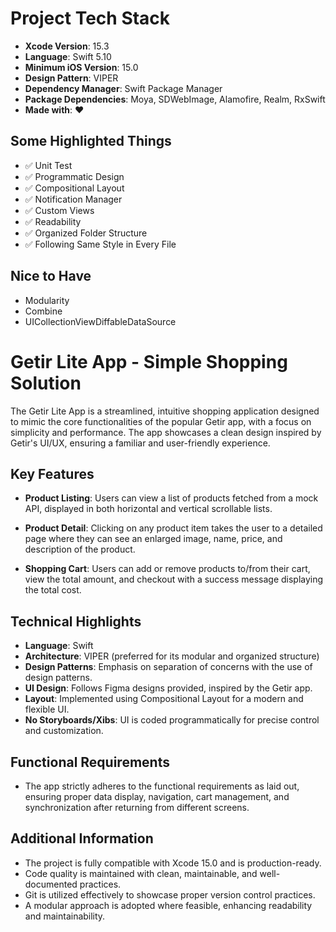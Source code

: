 # Project Tech Stack

- **Xcode Version**: 15.3
- **Language**: Swift 5.10
- **Minimum iOS Version**: 15.0
- **Design Pattern**: VIPER
- **Dependency Manager**: Swift Package Manager
- **Package Dependencies**: Moya, SDWebImage, Alamofire, Realm, RxSwift
- **Made with**: ❤️

## Some Highlighted Things

- ✅ Unit Test
- ✅ Programmatic Design
- ✅ Compositional Layout
- ✅ Notification Manager
- ✅ Custom Views
- ✅ Readability
- ✅ Organized Folder Structure
- ✅ Following Same Style in Every File

## Nice to Have

- Modularity
- Combine
- UICollectionViewDiffableDataSource

# Getir Lite App - Simple Shopping Solution

The Getir Lite App is a streamlined, intuitive shopping application designed to mimic the core functionalities of the popular Getir app, with a focus on simplicity and performance. The app showcases a clean design inspired by Getir's UI/UX, ensuring a familiar and user-friendly experience.

## Key Features

- **Product Listing**: Users can view a list of products fetched from a mock API, displayed in both horizontal and vertical scrollable lists. 

- **Product Detail**: Clicking on any product item takes the user to a detailed page where they can see an enlarged image, name, price, and description of the product.

- **Shopping Cart**: Users can add or remove products to/from their cart, view the total amount, and checkout with a success message displaying the total cost.

## Technical Highlights

- **Language**: Swift
- **Architecture**: VIPER (preferred for its modular and organized structure)
- **Design Patterns**: Emphasis on separation of concerns with the use of design patterns.
- **UI Design**: Follows Figma designs provided, inspired by the Getir app.
- **Layout**: Implemented using Compositional Layout for a modern and flexible UI.
- **No Storyboards/Xibs**: UI is coded programmatically for precise control and customization.

## Functional Requirements

- The app strictly adheres to the functional requirements as laid out, ensuring proper data display, navigation, cart management, and synchronization after returning from different screens.

## Additional Information

- The project is fully compatible with Xcode 15.0 and is production-ready.
- Code quality is maintained with clean, maintainable, and well-documented practices.
- Git is utilized effectively to showcase proper version control practices.
- A modular approach is adopted where feasible, enhancing readability and maintainability.

